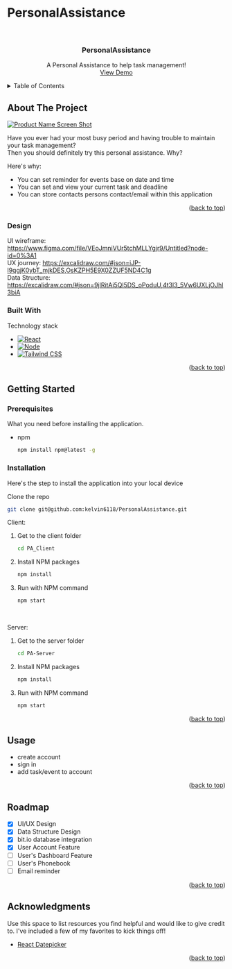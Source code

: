 # PersonalAssistance

<a name="readme-top"></a>


<!-- PROJECT LOGO -->
<br />
<div align="center">

  <h3 align="center">PersonalAssistance</h3>

  <p align="center">
    A Personal Assistance to help task management!
    <br />
    <a href="">View Demo</a>
  </p>
</div>


<!-- TABLE OF CONTENTS -->
<details>
  <summary>Table of Contents</summary>
  <ol>
    <li>
      <a href="#about-the-project">About The Project</a>
      <ul>
        <li><a href="#design">Design</a></li>
        <li><a href="#built-with">Built With</a></li>
      </ul>
    </li>
    <li>
      <a href="#getting-started">Getting Started</a>
      <ul>
        <li><a href="#prerequisites">Prerequisites</a></li>
        <li><a href="#installation">Installation</a></li>
      </ul>
    </li>
    <li><a href="#usage">Usage</a></li>
    <li><a href="#roadmap">Roadmap</a></li>
    <li><a href="#contributing">Contributing</a></li>
    <li><a href="#license">License</a></li>
    <li><a href="#contact">Contact</a></li>
    <li><a href="#acknowledgments">Acknowledgments</a></li>
  </ol>
</details>



<!-- ABOUT THE PROJECT -->
## About The Project

[![Product Name Screen Shot][product-screenshot]](https://example.com)

Have you ever had your most busy period and having trouble to maintain your task management?<br>
Then you should definitely try this personal assistance. Why?

Here's why:
* You can set reminder for events base on date and time
* You can set and view your current task and deadline
* You can store contacts persons contact/email within this application

<p align="right">(<a href="#readme-top">back to top</a>)</p>

### Design

UI wireframe: https://www.figma.com/file/VEoJmniVUr5tchMLLYgjr9/Untitled?node-id=0%3A1
<br>
UX journey: https://excalidraw.com/#json=iJP-l9qgjK0ybT_mjkDES,OsKZPH5E9X0ZZUF5ND4C1g
<br>
Data Structure: https://excalidraw.com/#json=9jlRitAi5Ql5DS_oPoduU,4t3l3_5Vw6UXLjOJhl3biA
<br>

### Built With

Technology stack

* [![React][React.js]][React-url]
* [![Node][Node.js]][Node-url]
* [![Tailwind CSS][TailwindCSS]][Tailwind-url]


<p align="right">(<a href="#readme-top">back to top</a>)</p>



<!-- GETTING STARTED -->
## Getting Started

### Prerequisites

What you need before installing the application.
* npm
  ```sh
  npm install npm@latest -g
  ```

### Installation

Here's the step to install the application into your local device


  Clone the repo
   ```sh
   git clone git@github.com:kelvin6118/PersonalAssistance.git
   ```
   Client:
1. Get to the client folder
   ```sh
   cd PA_Client
   ```
2. Install NPM packages
   ```sh
   npm install
   ```
3. Run with NPM command
   ```sh
   npm start
   ```
   <br>
Server:
1. Get to the server folder
   ```sh
   cd PA-Server
   ```
2. Install NPM packages
   ```sh
   npm install
   ```
3. Run with NPM command
   ```sh
   npm start
   ```

<p align="right">(<a href="#readme-top">back to top</a>)</p>



<!-- USAGE EXAMPLES -->
## Usage

- create account
- sign in
- add task/event to account

<p align="right">(<a href="#readme-top">back to top</a>)</p>



<!-- ROADMAP -->
## Roadmap

- [x] UI/UX Design
- [x] Data Structure Design
- [x] bit.io database integration
- [x] User Account Feature
- [ ] User's Dashboard Feature
- [ ] User's Phonebook
- [ ] Email reminder

<p align="right">(<a href="#readme-top">back to top</a>)</p>




<!-- ACKNOWLEDGMENTS -->
## Acknowledgments

Use this space to list resources you find helpful and would like to give credit to. I've included a few of my favorites to kick things off!

* [React Datepicker](https://reactdatepicker.com/)


<p align="right">(<a href="#readme-top">back to top</a>)</p>



<!-- MARKDOWN LINKS & IMAGES -->

[product-screenshot]: images/screenshot.png

[React.js]: https://img.shields.io/badge/React-latest-cyan
[React-url]: https://reactjs.org/
[Node.js]: https://img.shields.io/badge/Node-latest-green
[Node-url]: https://nodejs.org/en/
[TailwindCSS]: https://img.shields.io/badge/TailwindCSS-latest-cyan
[Tailwind-url]: https://tailwindcss.com/
